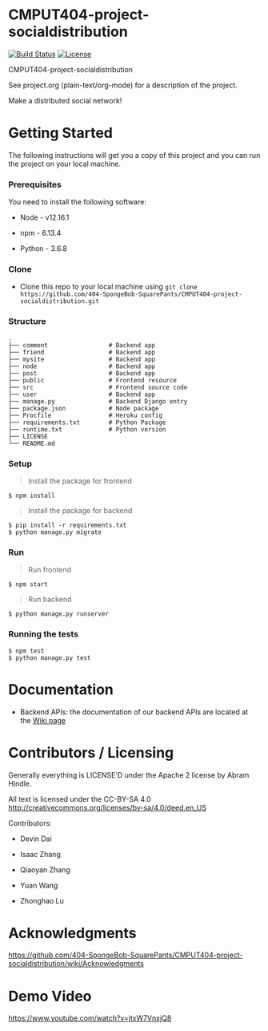 CMPUT404-project-socialdistribution
===================================

[![Build Status](https://travis-ci.org/404-SpongeBob-SquarePants/CMPUT404-project-socialdistribution.svg?branch=master)](https://travis-ci.org/github/404-SpongeBob-SquarePants/CMPUT404-project-socialdistribution)
[![License](https://img.shields.io/badge/License-Apache%202.0-blue.svg)](https://opensource.org/licenses/Apache-2.0)

CMPUT404-project-socialdistribution

See project.org (plain-text/org-mode) for a description of the project.

Make a distributed social network!

Getting Started
===============

The following instructions will get you a copy of this project and you can run the project on your local machine.

### Prerequisites

You need to install the following software:

* Node - v12.16.1

* npm - 6.13.4

* Python - 3.6.8

### Clone

* Clone this repo to your local machine using `git clone https://github.com/404-SpongeBob-SquarePants/CMPUT404-project-socialdistribution.git`

### Structure
    .
    ├── comment                 # Backend app
    ├── friend                  # Backend app  
    ├── mysite                  # Backend app 
    ├── node                    # Backend app 
    ├── post                    # Backend app
    ├── public                  # Frontend resource
    ├── src                     # Frontend source code
    ├── user                    # Backend app
    ├── manage.py               # Backend Django entry
    ├── package.json            # Node package
    ├── Procfile                # Heroku config
    ├── requirements.txt        # Python Package
    ├── runtime.txt             # Python version
    ├── LICENSE                 
    └── README.md               

### Setup

> Install the package for frontend 

```shell
$ npm install 
```
> Install the package for backend 

```shell
$ pip install -r requirements.txt
$ python manage.py migrate
```

### Run

> Run frontend 

```shell
$ npm start
```
> Run backend 

```shell
$ python manage.py runserver
```

### Running the tests
```
$ npm test
$ python manage.py test
```

Documentation
=============

* Backend APIs: the documentation of our backend APIs are located at the [Wiki page](https://github.com/404-SpongeBob-SquarePants/CMPUT404-project-socialdistribution/wiki)

Contributors / Licensing
========================

Generally everything is LICENSE'D under the Apache 2 license by Abram Hindle.

All text is licensed under the CC-BY-SA 4.0 http://creativecommons.org/licenses/by-sa/4.0/deed.en_US

Contributors:

* Devin Dai

* Isaac Zhang

* Qiaoyan Zhang

* Yuan Wang

* Zhonghao Lu

Acknowledgments
===============
https://github.com/404-SpongeBob-SquarePants/CMPUT404-project-socialdistribution/wiki/Acknowledgments

Demo Video
==========
https://www.youtube.com/watch?v=jtxW7VnxjQ8
